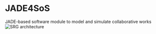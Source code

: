 # JADE4SoS
JADE-based software module to model and simulate collaborative works 
![SRG architecture](./zele-git/JADE4SoS/src/figures/rga.png?raw=true "Title")
